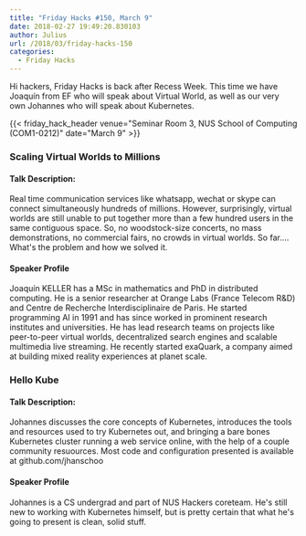 ```yaml
---
title: "Friday Hacks #150, March 9"
date: 2018-02-27 19:49:20.830103
author: Julius
url: /2018/03/friday-hacks-150
categories:
  - Friday Hacks
---
```


Hi hackers, Friday Hacks is back after Recess Week. This time we have Joaquín from EF who will speak about Virtual World,
as well as our very own Johannes who will speak about Kubernetes.

{{< friday_hack_header venue="Seminar Room 3, NUS School of Computing (COM1-0212)" date="March 9" >}}


### Scaling Virtual Worlds to Millions

#### Talk Description:

Real time communication services like whatsapp, wechat or skype can connect simultaneously hundreds of millions. However, surprisingly, virtual worlds are still unable to put together more than a few hundred users in the same contiguous space. So, no woodstock-size concerts, no mass demonstrations, no commercial fairs, no crowds in virtual worlds. So far.... What's the problem and how we solved it.

#### Speaker Profile

Joaquín KELLER has a MSc in mathematics and PhD in distributed computing. He is a senior researcher at Orange Labs (France Telecom R&D) and Centre de Recherche Interdisciplinaire de Paris. He started programming AI in 1991 and has since worked in prominent research institutes and universities. He has lead research teams on projects like peer-to-peer virtual worlds, decentralized search engines and scalable multimedia live streaming. He recently started exaQuark, a company aimed at building mixed reality experiences at planet scale.



### Hello Kube

#### Talk Description:
Johannes discusses the core concepts of Kubernetes, introduces the tools and resources used to try Kubernetes out, and bringing a bare bones Kubernetes cluster running a web service online, with the help of a couple community resuources. Most code and configuration presented is available at github.com/jhanschoo

#### Speaker Profile
Johannes is a CS undergrad and part of NUS Hackers coreteam. He's still new to working with Kubernetes himself, but is pretty certain that what he's going to present is clean, solid stuff.
